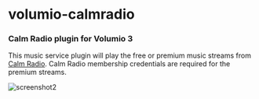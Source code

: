# volumio-calmradio
### Calm Radio plugin for Volumio 3

This music service plugin will play the free or premium music streams from [Calm Radio](https://calmradio.com "Calm Radio Website"). Calm Radio membership credentials are required for the premium streams.

![screenshot2](https://rjcrans.net/dev/volumio/crsshot.jpeg)
